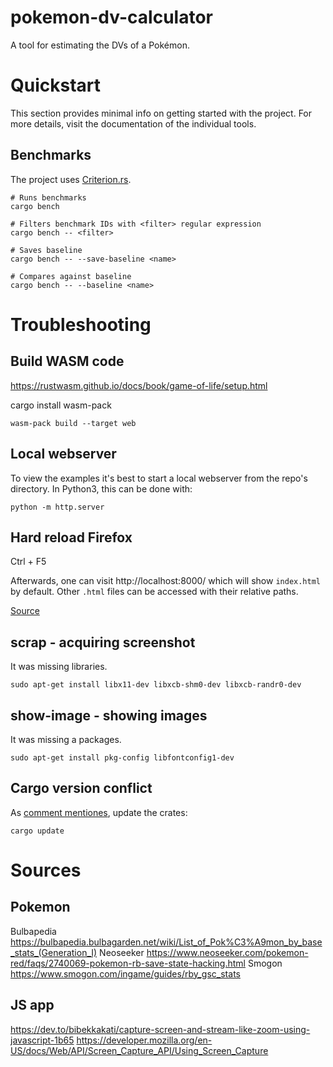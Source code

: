 # pokemon-dv-calculator
A tool for estimating the DVs of a Pokémon.

# Quickstart

This section provides minimal info on getting started with the project.
For more details, visit the documentation of the individual tools.

## Benchmarks

The project uses [Criterion.rs](https://github.com/bheisler/criterion.rs).

```
# Runs benchmarks
cargo bench

# Filters benchmark IDs with <filter> regular expression
cargo bench -- <filter>

# Saves baseline
cargo bench -- --save-baseline <name>

# Compares against baseline
cargo bench -- --baseline <name>
```

# Troubleshooting

## Build WASM code

https://rustwasm.github.io/docs/book/game-of-life/setup.html

cargo install wasm-pack

```
wasm-pack build --target web
```

## Local webserver

To view the examples it's best to start a local webserver from the repo's directory. In Python3, this can be done with:

```
python -m http.server
```

## Hard reload Firefox

Ctrl + F5

Afterwards, one can visit http://localhost:8000/ which will show `index.html` by default. Other `.html` files can be accessed with their relative paths.

[Source](https://emscripten.org/docs/getting_started/FAQ.html#faq-local-webserver)


## scrap - acquiring screenshot

It was missing libraries.
```
sudo apt-get install libx11-dev libxcb-shm0-dev libxcb-randr0-dev
```

## show-image - showing images

It was missing a packages.
```
sudo apt-get install pkg-config libfontconfig1-dev
```

## Cargo version conflict

As [comment mentiones](https://github.com/serde-rs/json/issues/409#issuecomment-362696245), update the crates:
```
cargo update
```

# Sources

## Pokemon
Bulbapedia https://bulbapedia.bulbagarden.net/wiki/List_of_Pok%C3%A9mon_by_base_stats_(Generation_I)
Neoseeker https://www.neoseeker.com/pokemon-red/faqs/2740069-pokemon-rb-save-state-hacking.html
Smogon https://www.smogon.com/ingame/guides/rby_gsc_stats

## JS app 
https://dev.to/bibekkakati/capture-screen-and-stream-like-zoom-using-javascript-1b65
https://developer.mozilla.org/en-US/docs/Web/API/Screen_Capture_API/Using_Screen_Capture
